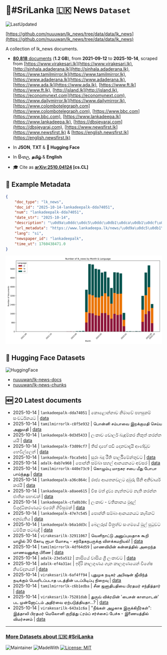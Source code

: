 # 📄#SriLanka 🇱🇰 News `Dataset`

![LastUpdated](https://img.shields.io/badge/last_updated-2025--10--14_16:18:43-green)

[https://github.com/nuuuwan/lk_news/tree/data/data/lk_news](https://github.com/nuuuwan/lk_news/tree/data/data/lk_news)

A collection of lk_news documents.

- [**80,818** documents](https://github.com/nuuuwan/lk_news/tree/data/data/lk_news) (**1.2 GB**), from **2021-09-12** to **2025-10-14**, scraped from [https://www.virakesari.lk](https://www.virakesari.lk), [http://sinhala.adaderana.lk](http://sinhala.adaderana.lk), [https://www.tamilmirror.lk](https://www.tamilmirror.lk), [https://www.adaderana.lk](https://www.adaderana.lk), [https://www.ada.lk](https://www.ada.lk), [https://www.ft.lk](https://www.ft.lk), [http://island.lk](http://island.lk), [https://economynext.com](https://economynext.com), [https://www.dailymirror.lk](https://www.dailymirror.lk), [https://www.colombotelegraph.com](https://www.colombotelegraph.com), [https://www.bbc.com](https://www.bbc.com), [https://www.lankadeepa.lk](https://www.lankadeepa.lk), [https://dbsjeyaraj.com](https://dbsjeyaraj.com), [https://www.newsfirst.lk](https://www.newsfirst.lk) & [https://english.newsfirst.lk](https://english.newsfirst.lk)

- In **JSON**, **TXT** & **🤗 Hugging Face**

- In **සිංහල**, **தமிழ்** & **English**

- 🎓 Cite as **[arXiv:2510.04124](https://arxiv.org/abs/2510.04124) [cs.CL]**

## 📝 Example Metadata

```json
{
    "doc_type": "lk_news",
    "doc_id": "2025-10-14-lankadeepalk-dda74051",
    "num": "lankadeepalk-dda74051",
    "date_str": "2025-10-14",
    "description": "\u0d9a\u0ddc\u0dc5\u0ddc\u0db1\u0dca\u0db1\u0dcf\u0dc0 \u0db1\u0dd2\u0db8\u0dcf\u0dc0\u0dda \u0db4\u0dc4\u0dc3\u0dd4\u0d9a\u0db8\u0dca \u0dc3\u0d82\u0dc0\u0dbb\u0dca\u0db0\u0db1\u0dba\u0da7",
    "url_metadata": "https://www.lankadeepa.lk/news/\u0d9a\u0dc5\u0db1\u0db1\u0dc0-\u0db1\u0db8\u0dc0-\u0db4\u0dc4\u0dc3\u0d9a\u0db8-\u0dc3\u0dc0\u0dbb\u0db0\u0db1\u0dba\u0da7/101-681330",
    "lang": "si",
    "newspaper_id": "lankadeepalk",
    "time_ut": 1760438471.0
}
```

![Chart](https://raw.githubusercontent.com/nuuuwan/lk_news/refs/heads/data/data/lk_news/docs_by_month_and_lang.png)

## 🤗 Hugging Face Datasets

![HuggingFace](https://img.shields.io/badge/-HuggingFace-FDEE21?style=for-the-badge&logo=HuggingFace)

- [nuuuwan/lk-news-docs](https://huggingface.co/datasets/nuuuwan/lk-news-docs)
- [nuuuwan/lk-news-chunks](https://huggingface.co/datasets/nuuuwan/lk-news-chunks)

## 🆕 20 Latest documents

- 2025-10-14 | `lankadeepalk-dda74051` | කොළොන්නාව නිමාවේ පහසුකම් සංවර්ධනයට | [data](https://github.com/nuuuwan/lk_news/tree/data/data/lk_news/2020s/2025/2025-10-14-lankadeepalk-dda74051)
- 2025-10-14 | `tamilmirrorlk-c8f5e932` | பொன்னி சம்பாவை இறக்குமதி செய்ய அனுமதி | [data](https://github.com/nuuuwan/lk_news/tree/data/data/lk_news/2020s/2025/2025-10-14-tamilmirrorlk-c8f5e932)
- 2025-10-14 | `lankadeepalk-0d3d5433` | ලංකාව ඩොලර් බැඳුම්කර නිකුත් කරන්න යයි | [data](https://github.com/nuuuwan/lk_news/tree/data/data/lk_news/2020s/2025/2025-10-14-lankadeepalk-0d3d5433)
- 2025-10-14 | `lankadeepalk-f3d09cf7` | තිස් දාහේ පඩි දෙනවාදැයි ආණ්ඩුව හෙවිල්ලෙන් | [data](https://github.com/nuuuwan/lk_news/tree/data/data/lk_news/2020s/2025/2025-10-14-lankadeepalk-f3d09cf7)
- 2025-10-14 | `lankadeepalk-fbca5eb1` | සුරා බදු රීති පාර්ලිමේන්තුවට | [data](https://github.com/nuuuwan/lk_news/tree/data/data/lk_news/2020s/2025/2025-10-14-lankadeepalk-fbca5eb1)
- 2025-10-14 | `adalk-0ab7e968` | පොන්නි සම්බා සහල් ආනයනයට අවසර | [data](https://github.com/nuuuwan/lk_news/tree/data/data/lk_news/2020s/2025/2025-10-14-adalk-0ab7e968)
- 2025-10-14 | `tamilmirrorlk-440e73c9` | கொழும்பு மாநகர சபை மீது  போபா பாய்ந்தது | [data](https://github.com/nuuuwan/lk_news/tree/data/data/lk_news/2020s/2025/2025-10-14-tamilmirrorlk-440e73c9)
- 2025-10-14 | `lankadeepalk-a36c864c` | රාජ්‍ය ආයතනවලට දුඹුරු සීනි අනිවාර්ය කරයි | [data](https://github.com/nuuuwan/lk_news/tree/data/data/lk_news/2020s/2025/2025-10-14-lankadeepalk-a36c864c)
- 2025-10-14 | `lankadeepalk-a8aee615` | විෂ මත් ද්‍රව්‍ය නැත්තටම නැති කරන්න ජාතික සභාවක් | [data](https://github.com/nuuuwan/lk_news/tree/data/data/lk_news/2020s/2025/2025-10-14-lankadeepalk-a8aee615)
- 2025-10-14 | `lankadeepalk-cfa8b38c` | ලංකාව - වතිකානය මුදල් විශුද්ධිකරණයට එරෙහි ගිවිසුමක් | [data](https://github.com/nuuuwan/lk_news/tree/data/data/lk_news/2020s/2025/2025-10-14-lankadeepalk-cfa8b38c)
- 2025-10-14 | `lankadeepalk-47e7c545` | පොන්නි සම්බා ආනයනයට කැබිනට් අනුමැතිය | [data](https://github.com/nuuuwan/lk_news/tree/data/data/lk_news/2020s/2025/2025-10-14-lankadeepalk-47e7c545)
- 2025-10-14 | `lankadeepalk-b6a1dd3c` | බෙලරූස් මිත්‍රත්ව සංගමයේ මුල් පුටුවට ධම්මික පටබැඳි | [data](https://github.com/nuuuwan/lk_news/tree/data/data/lk_news/2020s/2025/2025-10-14-lankadeepalk-b6a1dd3c)
- 2025-10-14 | `virakesarilk-32911067` | வெளிநாட்டு அனுப்புவதாக கூறி யாழில் 30 கோடி ரூபா மோசடி - சந்தேகநபருக்கு விளக்கமறியல்! | [data](https://github.com/nuuuwan/lk_news/tree/data/data/lk_news/2020s/2025/2025-10-14-virakesarilk-32911067)
- 2025-10-14 | `tamilmirrorlk-4df64d59` | மாணவியின் கன்னத்தில் அறைந்த  மாணவனுக்கு பிணை | [data](https://github.com/nuuuwan/lk_news/tree/data/data/lk_news/2020s/2025/2025-10-14-tamilmirrorlk-4df64d59)
- 2025-10-14 | `adalk-23e5a512` | කාසියේ වාසිය ශ්‍රී ලංකාවට | [data](https://github.com/nuuuwan/lk_news/tree/data/data/lk_news/2020s/2025/2025-10-14-adalk-23e5a512)
- 2025-10-14 | `adalk-ef4a31ac` | ඉදිරි කාලගුණය ගැන කාලගුණයෙන් විශේෂ නිවේදනයක් | [data](https://github.com/nuuuwan/lk_news/tree/data/data/lk_news/2020s/2025/2025-10-14-adalk-ef4a31ac)
- 2025-10-14 | `virakesarilk-6af4ff94` | புதுமுக நடிகர் அபிஷன் ஜீவிந்த் நடிக்கும் பெயரிடப்படாத படத்தின் படப்பிடிப்பு நிறைவு | [data](https://github.com/nuuuwan/lk_news/tree/data/data/lk_news/2020s/2025/2025-10-14-virakesarilk-6af4ff94)
- 2025-10-14 | `tamilmirrorlk-c6b1edba` | சீன ஜனாதிபதியை  பிரதமர் சந்தித்தார் | [data](https://github.com/nuuuwan/lk_news/tree/data/data/lk_news/2020s/2025/2025-10-14-tamilmirrorlk-c6b1edba)
- 2025-10-14 | `virakesarilk-75281dab` | துருவ் விக்ரமின் 'பைசன் காளமாடன்' பட முன்னோட்டம் அதிர்வை ஏற்படுத்தியதா...? | [data](https://github.com/nuuuwan/lk_news/tree/data/data/lk_news/2020s/2025/2025-10-14-virakesarilk-75281dab)
- 2025-10-14 | `virakesarilk-643a1c6a` | "நீங்கள் அழகாக இருக்கிறீர்கள்": இத்தாலி பிரதமர் மெலோனி குறித்து ட்ரம்ப் சர்ச்சைப் பேச்சு - இணையத்தில் விமர்சனம் | [data](https://github.com/nuuuwan/lk_news/tree/data/data/lk_news/2020s/2025/2025-10-14-virakesarilk-643a1c6a)

---

### [More Datasets about 🇱🇰 #SriLanka](https://github.com/nuuuwan/lk_datasets)

![Maintainer](https://img.shields.io/badge/maintainer-nuuuwan-red)
![MadeWith](https://img.shields.io/badge/made_with-python-blue)
[![License: MIT](https://img.shields.io/badge/License-MIT-yellow.svg)](https://opensource.org/licenses/MIT)
